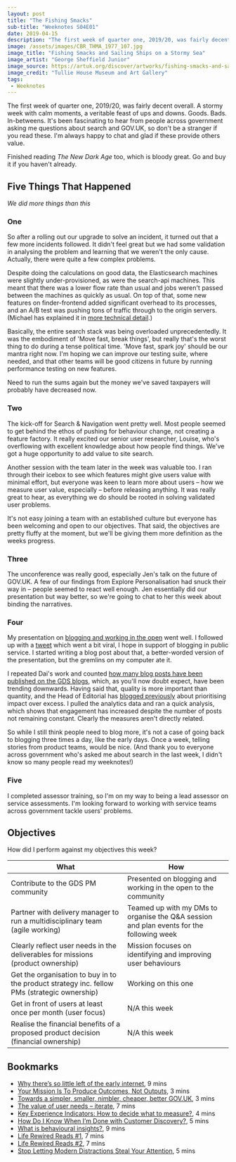 ```yaml
---
layout: post
title: "The Fishing Smacks"
sub-title: "Weeknotes S04E01"
date: 2019-04-15
description: "The first week of quarter one, 2019/20, was fairly decent overall. A stormy week with calm moments, a veritable feast of ups and downs. Goods. Bads. In-betweens."
image: /assets/images/CBR_THMA_1977_107.jpg
image_title: "Fishing Smacks and Sailing Ships on a Stormy Sea"
image_artist: "George Sheffield Junior"
image_source: https://artuk.org/discover/artworks/fishing-smacks-and-sailing-ships-on-a-stormy-sea-144632
image_credit: "Tullie House Museum and Art Gallery"
tags:
 - Weeknotes
---
```


The first week of quarter one, 2019/20, was fairly decent overall. A stormy week with calm moments, a veritable feast of ups and downs. Goods. Bads. In-betweens. It's been fascinating to hear from people across government asking me questions about search and GOV.UK, so don't be a stranger if you read these. I'm always happy to chat and glad if these provide others value. 

Finished reading _The New Dark Age_ too, which is bloody great. Go and buy it if you haven't already.

## Five Things That Happened

*We did more things than this*

### One

So after a rolling out our upgrade to solve an incident, it turned out that a few more incidents followed. It didn't feel great but we had some validation in analysing the problem and learning that we weren't the only cause. Actually, there were quite a few complex problems. 

Despite doing the calculations on good data, the Elasticsearch machines were slightly under-provisioned, as were the search-api machines. This meant that there was a lower flow rate than usual and jobs weren't passed between the machines as quickly as usual. On top of that, some new features on finder-frontend added significant overhead to its processes, and an A/B test was pushing tons of traffic through to the origin servers. (Michael has explained it in [more technical detail](https://memo.barrucadu.co.uk/weeknotes-030.html).)

Basically, the entire search stack was being overloaded unprecedentedly. It was the embodiment of 'Move fast, break things', but really that's the worst thing to do during a tense political time. 'Move fast, spark joy' should be our mantra right now. I'm hoping we can improve our testing suite, where needed, and that other teams will be good citizens in future by running performance testing on new features.

Need to run the sums again but the money we've saved taxpayers will probably have decreased now.

### Two

The kick-off for Search & Navigation went pretty well. Most people seemed to get behind the ethos of pushing for behaviour change, not creating a feature factory. It really excited our senior user researcher, Louise, who's overflowing with excellent knowledge about how people find things. We've got a huge opportunity to add value to site search.

Another session with the team later in the week was valuable too. I ran through their icebox to see which features might give users value with minimal effort, but everyone was keen to learn more about users – how we measure user value, especially – before releasing anything. It was really great to hear, as everything we do should be rooted in solving validated user problems. 

It's not easy joining a team with an established culture but everyone has been welcoming and open to our objectives. That said, the objectives are pretty fluffy at the moment, but we'll be giving them more definition as the weeks progress.

### Three

The unconference was really good, especially Jen's talk on the future of GOV.UK. A few of our findings from Explore Personalisation had snuck their way in – people seemed to react well enough. Jen essentially did our presentation but way better, so we're going to chat to her this week about binding the narratives.

### Four

My presentation on [blogging and working in the open](https://docs.google.com/presentation/d/11POnQ_qVz6WX6wr3eU_KW0sZy6BL1SFtR8hqdfNsWrs) went well. I followed up with a [tweet](https://twitter.com/stevenjmesser/status/1115316176740134912) which went a bit viral, I hope in support of blogging in public service. I started writing a blog post about that, a better-worded version of the presentation, but the gremlins on my computer ate it. 

I repeated Dai's work and counted [how many blog posts have been published on the GDS blogs](https://docs.google.com/spreadsheets/d/1KsmJcir_ZedxB4gV5sVX2whB2M6c15Px0VargcQpHNY/edit#gid=1947375863), which, as you'll now doubt expect, have been trending downwards. Having said that, quality is more important than quantity, and the Head of Editorial has [blogged previously](https://gds.blog.gov.uk/2018/02/22/making-sure-our-blogging-meets-user-needs/) about prioritising impact over excess. I pulled the analytics data and ran a quick analysis, which shows that engagement has increased despite the number of posts not remaining constant. Clearly the measures aren't directly related.

So while I still think people need to blog more, it's not a case of going back to blogging three times a day, like the early days. Once a week, telling stories from product teams, would be nice. (And thank you to everyone across government who's asked me about search in the last week, I didn't know so many people read my weeknotes!)

### Five

I completed assessor training, so I'm on my way to being a lead assessor on service assessments. I'm looking forward to working with service teams across government tackle users' problems.

## Objectives

How did I perform against my objectives this week? 

| What | How |
| --- | --- |
|Contribute to the GDS PM community|Presented on blogging and working in the open to the community|
|Partner with delivery manager to run a multidisciplinary team (agile working)|Teamed up with my DMs to organise the Q&A session and plan events for the following week|
|Clearly reflect user needs in the deliverables for missions (product ownership)|Mission focuses on identifying and improving user behaviours|
|Get the organisation to buy in to the product strategy inc. fellow PMs (strategic ownership)|Working on this one|
|Get in front of users at least once per month (user focus)|N/A this week|
|Realise the financial benefits of a proposed product decision (financial ownership)|N/A this week|


## Bookmarks

- [Why there’s so little left of the early internet](http://www.bbc.com/future/story/20190401-why-theres-so-little-left-of-the-early-internet), 9 mins
- [Your Mission Is To Produce Outcomes, Not Outputs](https://barryoreilly.com/your-mission-is-to-produce-outcomes-not-outputs/), 3 mins
- [Towards a simpler, smaller, nimbler, cheaper, better GOV.UK](https://gds.blog.gov.uk/2011/04/28/jfdi-gov-uk/), 3 mins
- [The value of user needs – iterate](http://www.iterate.org.uk/the-value-of-user-needs/), 7 mins
- [Key Experience Indicators: How to decide what to measure?](https://medium.com/@tsharon/key-experience-indicators-how-to-decide-what-to-measure-8b948a6a86b9), 4 mins
- [How Do I Know When I’m Done with Customer Discovery?](https://grasshopperherder.com/how-do-i-know-when-im-done-with-customer-discovery/), 5 mins
- [What is behavioural insights?](https://apolitical.co/solution_article/what-is-behavioural-insights/), 9 mins
- [Life Rewired Reads #1](http://www.barbican.org.uk/liferewired-jamesbridle), 7 mins
- [Life Rewired Reads #2](https://www.barbican.org.uk/liferewired-jamiebartlett), 7 mins
- [Stop Letting Modern Distractions Steal Your Attention](https://www.nytimes.com/2019/03/26/smarter-living/stop-letting-modern-distractions-steal-your-attention.html), 5 mins
